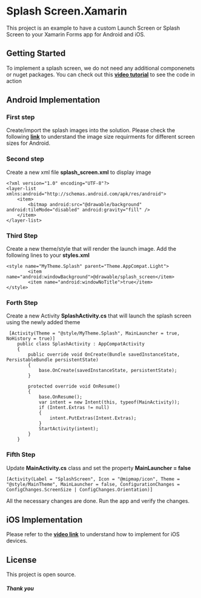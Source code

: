 # Splash Screen.Xamarin
This project is an example to have a custom Launch Screen or Splash Screen to your Xamarin Forms app for Android and iOS.

## Getting Started
To implement a splash screen, we do not need any additional componenets or nuget packages. You can check out this **[video tutorial](https://youtu.be/dzS9v_86ot4)** to see the code in action

## Android Implementation

### First step
Create/import the splash images into the solution. Please check the following **[link](https://developer.android.com/guide/practices/screens_support)** to understand the image size requirments for different screen sizes for Android.

### Second step
Create a new xml file **splash_screen.xml** to display image 

```
<?xml version="1.0" encoding="UTF-8"?>
<layer-list xmlns:android="http://schemas.android.com/apk/res/android">
    <item>
        <bitmap android:src="@drawable/background" android:tileMode="disabled" android:gravity="fill" />
    </item>
</layer-list>
```

### Third Step
Create a new theme/style that will render the launch image. Add the following lines to your **styles.xml**
```
<style name="MyTheme.Splash" parent="Theme.AppCompat.Light">
        <item name="android:windowBackground">@drawable/splash_screen</item>
        <item name="android:windowNoTitle">true</item>
</style>
```
### Forth Step
Create a new Activity **SplashActivity.cs** that will launch the splash screen using the newly added theme

```
 [Activity(Theme = "@style/MyTheme.Splash", MainLauncher = true, NoHistory = true)]
    public class SplashActivity : AppCompatActivity
    {
        public override void OnCreate(Bundle savedInstanceState, PersistableBundle persistentState)
        {
            base.OnCreate(savedInstanceState, persistentState);
        }

        protected override void OnResume()
        {
            base.OnResume();
            var intent = new Intent(this, typeof(MainActivity));
            if (Intent.Extras != null)
            {
                intent.PutExtras(Intent.Extras);
            }
            StartActivity(intent);
        }
    }
```

### Fifth Step
Update **MainActivity.cs** class and set the property **MainLauncher = false**
```
[Activity(Label = "SplashScreen", Icon = "@mipmap/icon", Theme = "@style/MainTheme", MainLauncher = false, ConfigurationChanges = ConfigChanges.ScreenSize | ConfigChanges.Orientation)]
```
All the necessary changes are done. Run the app and verify the changes.
 
## iOS Implementation
Please refer to the **[video link](https://youtu.be/dzS9v_86ot4)** to understand how to implement for iOS devices.
 
## License
This project is open source.

##### Thank you
